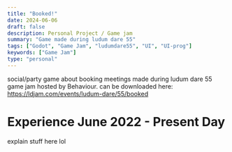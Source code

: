 ```yaml
---
title: "Booked!"
date: 2024-06-06
draft: false
description: Personal Project / Game jam
summary: "Game made during ludum dare 55"
tags: ["Godot", "Game Jam", "ludumdare55", "UI", "UI-prog"]
keywords: ["Game Jam"]
type: "personal"
---
```

social/party game about booking meetings made during ludum dare 55 game jam hosted by Behaviour. can be downloaded here: https://ldjam.com/events/ludum-dare/55/booked
# Experience June 2022 - Present Day
explain stuff here lol